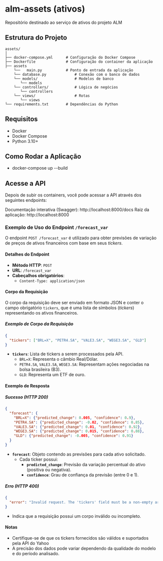 # alm-assets (ativos)
Repositório destinado ao serviço de ativos do projeto ALM

## Estrutura do Projeto

```plaintext
assets/
│
├── docker-compose.yml      # Configuração do Docker Compose
├── Dockerfile              # Configuração do container da aplicação
├── assets
    └──   main.py           # Ponto de entrada da aplicação
    └── database.py             # Conexão com o banco de dados
    └── models/                 # Modelos de banco
       └── models
    └── controllers/            # Lógica de negócios
       └── controllers
    └── views/                  # Rotas
       └── views
└── requirements.txt        # Dependências do Python
```

## Requisitos

- Docker
- Docker Compose
- Python 3.10+

## Como Rodar a Aplicação

- docker-compose up --build


## Acesse a API
Depois de subir os containers, você pode acessar a API através dos seguintes endpoints:

Documentação interativa (Swagger): http://localhost:8000/docs
Raiz da aplicação: http://localhost:8000

### Exemplo de Uso do Endpoint `/forecast_var`

O endpoint `POST /forecast_var` é utilizado para obter previsões de variação de preços de ativos financeiros com base em seus *tickers*. 

#### Detalhes do Endpoint

- **Método HTTP**: `POST`
- **URL**: `/forecast_var`
- **Cabeçalhos obrigatórios**:
  - `Content-Type: application/json`

#### Corpo da Requisição

O corpo da requisição deve ser enviado em formato JSON e conter o campo obrigatório `tickers`, que é uma lista de símbolos (*tickers*) representando os ativos financeiros.

##### Exemplo de Corpo da Requisição

```json
{
  "tickers": ["BRL=X", "PETR4.SA", "VALE3.SA", "WEGE3.SA", "GLD"]
}
```

- **`tickers`**: Lista de tickers a serem processados pela API. 
  - `BRL=X`: Representa o câmbio Real/Dólar.
  - `PETR4.SA`, `VALE3.SA`, `WEGE3.SA`: Representam ações negociadas na bolsa brasileira (B3).
  - `GLD`: Representa um ETF de ouro.

#### Exemplo de Resposta

##### Sucesso (HTTP 200)

```json
{
  "forecast": {
    "BRL=X": {"predicted_change": 0.005, "confidence": 0.9},
    "PETR4.SA": {"predicted_change": -0.02, "confidence": 0.85},
    "VALE3.SA": {"predicted_change": 0.01, "confidence": 0.92},
    "WEGE3.SA": {"predicted_change": 0.015, "confidence": 0.88},
    "GLD": {"predicted_change": -0.005, "confidence": 0.91}
  }
}
```

- **`forecast`**: Objeto contendo as previsões para cada ativo solicitado.
  - Cada ticker possui:
    - **`predicted_change`**: Previsão da variação percentual do ativo (positiva ou negativa).
    - **`confidence`**: Grau de confiança da previsão (entre 0 e 1).

##### Erro (HTTP 400)

```json
{
  "error": "Invalid request. The 'tickers' field must be a non-empty array."
}
```

- Indica que a requisição possui um corpo inválido ou incompleto.

#### Notas

- Certifique-se de que os tickers fornecidos são válidos e suportados pela API do Yahoo
- A precisão dos dados pode variar dependendo da qualidade do modelo e do período analisado.
